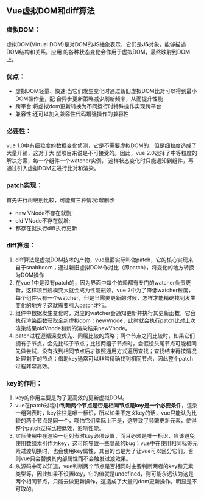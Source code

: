 ## Vue虚拟DOM和diff算法

### 虚拟DOM：

虚拟DOM(Virtual DOM)是对DOM的JS抽象表示，它们是**JS**对象，能够描述DOM结构和关系。应用 的各种状态变化会作用于虚拟DOM，最终映射到DOM上。

### 优点：

- 虚拟DOM轻量、快速:当它们发生变化时通过新旧虚拟DOM比对可以得到最小DOM操作量，配 合异步更新策略减少刷新频率，从而提升性能
- 跨平台:将虚拟dom更新转换为不同运行时特殊操作实现跨平台
- 兼容性:还可以加入兼容性代码增强操作的兼容性

### 必要性：

vue 1.0中有细粒度的数据变化侦测，它是不需要虚拟DOM的，但是细粒度造成了大量开销，这对于大 型项目来说是不可接受的。因此，vue 2.0选择了中等粒度的解决方案，每一个组件一个watcher实例， 这样状态变化时只能通知到组件，再通过引入虚拟DOM去进行比对和渲染。

### patch实现：

首先进行树级别比较，可能有三种情况:增删改

- new VNode不存在就删; 
- old VNode不存在就增; 
- 都存在就执行diff执行更新

### diff算法：

1. diff算法是虚拟DOM技术的产物，vue里面实际叫做patch，它的核心实现来自于snabbdom；通过新旧虚拟DOM作对比（即patch），将变化的地方转换为DOM操作
2. 在vue 1中是没有patch的，因为界面中每个依赖都有专门的watcher负责更新，这样项目规模变大就会成为性能瓶颈，vue 2中为了降低watcher粒度，每个组件只有一个watcher，但是当需要更新的时候，怎样才能精确找到发生变化的地方？这就需要引入patch才行。
3. 组件中数据发生变化时，对应的watcher会通知更新并执行其更新函数，它会执行渲染函数获取全新虚拟dom：newVnode，此时就会执行patch比对上次渲染结果oldVnode和新的渲染结果newVnode。
4. patch过程遵循深度优先、同层比较的策略；两个节点之间比较时，如果它们拥有子节点，会先比较子节点；比较两组子节点时，会假设头尾节点可能相同先做尝试，没有找到相同节点后才按照通用方式遍历查找；查找结束再按情况处理剩下的节点；借助key通常可以非常精确找到相同节点，因此整个patch过程非常高效。

### key的作用：

1. key的作用主要是为了更高效的更新虚拟DOM。
2. vue在patch过程中**判断两个节点是否是相同节点是key是一个必要条件**，渲染一组列表时，key往往是唯一标识，所以如果不定义key的话，vue只能认为比较的两个节点是同一个，哪怕它们实际上不是，这导致了频繁更新元素，使得整个patch过程比较低效，影响性能。
3. 实际使用中在渲染一组列表时key必须设置，而且必须是唯一标识，应该避免使用数组索引作为key，这可能导致一些隐蔽的bug；vue中在使用相同标签元素过渡切换时，也会使用key属性，其目的也是为了让vue可以区分它们，否则vue只会替换其内部属性而不会触发过渡效果。
4. 从源码中可以知道，vue判断两个节点是否相同时主要判断两者的key和元素类型等，因此如果不设置key，它的值就是undefined，则可能永远认为这是两个相同节点，只能去做更新操作，这造成了大量的dom更新操作，明显是不可取的。

